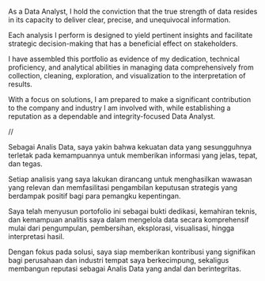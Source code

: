 As a Data Analyst, I hold the conviction that the true strength of data resides in its capacity to deliver clear, precise, and unequivocal information.

Each analysis I perform is designed to yield pertinent insights and facilitate strategic decision-making that has a beneficial effect on stakeholders.

I have assembled this portfolio as evidence of my dedication, technical proficiency, and analytical abilities in managing data comprehensively from collection, cleaning, exploration, and visualization to the interpretation of results.

With a focus on solutions, I am prepared to make a significant contribution to the company and industry I am involved with, while establishing a reputation as a dependable and integrity-focused Data Analyst.

//

Sebagai Analis Data, saya yakin bahwa kekuatan data yang sesungguhnya terletak pada kemampuannya untuk memberikan informasi yang jelas, tepat, dan tegas.

Setiap analisis yang saya lakukan dirancang untuk menghasilkan wawasan yang relevan dan memfasilitasi pengambilan keputusan strategis yang berdampak positif bagi para pemangku kepentingan.

Saya telah menyusun portofolio ini sebagai bukti dedikasi, kemahiran teknis, dan kemampuan analitis saya dalam mengelola data secara komprehensif mulai dari pengumpulan, pembersihan, eksplorasi, visualisasi, hingga interpretasi hasil.

Dengan fokus pada solusi, saya siap memberikan kontribusi yang signifikan bagi perusahaan dan industri tempat saya berkecimpung, sekaligus membangun reputasi sebagai Analis Data yang andal dan berintegritas.
